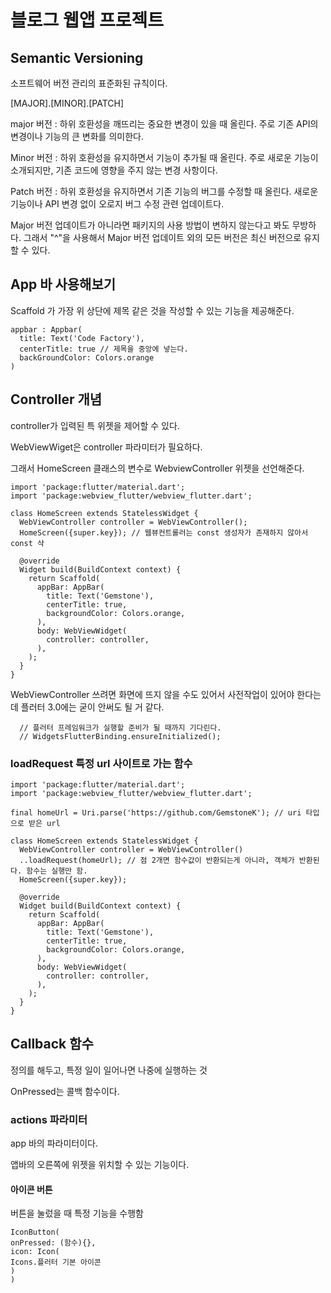 # 블로그 웹앱 프로젝트

## Semantic Versioning

소프트웨어 버전 관리의 표준화된 규칙이다.

[MAJOR].[MINOR].[PATCH]

major 버전 : 하위 호환성을 깨뜨리는 중요한 변경이 있을 때 올린다. 주로 기존 API의 변경이나 기능의 큰 변화를 의미한다.

Minor 버전 : 하위 호환성을 유지하면서 기능이 추가될 때 올린다. 주로 새로운 기능이 소개되지만, 기존 코드에 영향을 주지 않는 변경 사항이다.

Patch 버전 : 하위 호환성을 유지하면서 기존 기능의 버그를 수정할 때 올린다. 새로운 기능이나 API 변경 없이 오로지 버그 수정 관련 업데이트다.

Major 버전 업데이트가 아니라면 패키지의 사용 방법이 변하지 않는다고 봐도 무방하다. 그래서 "^"을 사용해서 Major 버전 업데이트 외의 모든 버전은 최신 버전으로 유지 할 수 있다.  

## App 바 사용해보기

Scaffold 가 가장 위 상단에 제목 같은 것을 작성할 수 있는 기능을 제공해준다.

```
appbar : Appbar(
  title: Text('Code Factory'),
  centerTitle: true // 제목을 중앙에 넣는다.
  backGroundColor: Colors.orange
)
```

## Controller 개념

controller가 입력된 특 위젯을 제어할 수 있다.

WebViewWiget은 controller 파라미터가 필요하다.

그래서 HomeScreen 클래스의 변수로 WebviewController 위젯을 선언해준다.

```
import 'package:flutter/material.dart';
import 'package:webview_flutter/webview_flutter.dart';

class HomeScreen extends StatelessWidget {
  WebViewController controller = WebViewController();
  HomeScreen({super.key}); // 웹뷰컨트롤러는 const 생성자가 존재하지 않아서 const 삭

  @override
  Widget build(BuildContext context) {
    return Scaffold(
      appBar: AppBar(
        title: Text('Gemstone'),
        centerTitle: true,
        backgroundColor: Colors.orange,
      ),
      body: WebViewWidget(
        controller: controller,
      ),
    );
  }
}
```

WebViewController 쓰려면 화면에 뜨지 않을 수도 있어서 사전작업이 있어야 한다는데 플러터 3.0에는 굳이 안써도 될 거 같다.

```
  // 플러터 프레임워크가 실행할 준비가 될 때까지 기다린다.
  // WidgetsFlutterBinding.ensureInitialized();
```

### loadRequest 특정 url 사이트로 가는 함수
```
import 'package:flutter/material.dart';
import 'package:webview_flutter/webview_flutter.dart';

final homeUrl = Uri.parse('https://github.com/GemstoneK'); // uri 타입으로 받은 url

class HomeScreen extends StatelessWidget {
  WebViewController controller = WebViewController()
  ..loadRequest(homeUrl); // 점 2개면 함수값이 반환되는게 아니라, 객체가 반환된다. 함수는 실행만 함.
  HomeScreen({super.key});

  @override
  Widget build(BuildContext context) {
    return Scaffold(
      appBar: AppBar(
        title: Text('Gemstone'),
        centerTitle: true,
        backgroundColor: Colors.orange,
      ),
      body: WebViewWidget(
        controller: controller,
      ),
    );
  }
}
```

## Callback 함수

정의를 해두고, 특정 일이 일어나면 나중에 실행하는 것

OnPressed는 콜백 함수이다.

### actions 파라미터

app 바의 파라미터이다.

앱바의 오른쪽에 위젯을 위치할 수 있는 기능이다.

#### 아이콘 버튼

버튼을 눌렀을 때 특정 기능을 수행함

```
IconButton(
onPressed: (함수){},
icon: Icon(
Icons.플러터 기본 아이콘
)
)
```
